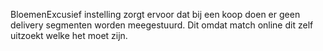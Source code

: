 BloemenExcusief instelling zorgt ervoor dat bij een koop doen er geen delivery segmenten worden meegestuurd. Dit omdat match online dit zelf uitzoekt welke het moet zijn.